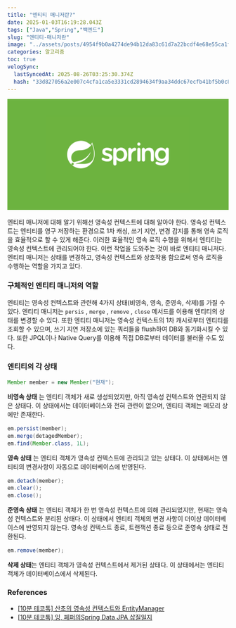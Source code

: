 ```yaml
---
title: "엔티티 매니저란?"
date: 2025-01-03T16:19:28.043Z
tags: ["Java","Spring","백엔드"]
slug: "엔티티-매니저란"
image: "../assets/posts/4954f9b0a4274de94b12da83c61d7a22bcdf4e68e55ca1ff268c04223647afe8.png"
categories: 알고리즘
toc: true
velogSync:
  lastSyncedAt: 2025-08-26T03:25:30.374Z
  hash: "33d827056a2e007c4cfa1ca5e3331cd2894634f9aa34ddc67ecfb41bf5b0c867"
---
```


![](/assets/posts/4954f9b0a4274de94b12da83c61d7a22bcdf4e68e55ca1ff268c04223647afe8.png)

엔티티 매니저에 대해 알기 위해선 영속성 컨텍스트에 대해 알아야 한다. 영속성 컨텍스트는 엔티티를 영구 저장하는 환경으로 1차 캐싱, 쓰기 지연, 변경 감지를 통해 영속 로직을 효율적으로 할 수 있게 해준다. 이러한 효율적인 영속 로직 수행을 위해서 엔티티는 영속성 컨텍스트에 관리되어야 한다. 이런 작업을 도와주는 것이 바로 엔티티 매니저다. 엔티티 매니저는 상태를 변경하고, 영속성 컨텍스트와 상호작용 함으로써 영속 로직을 수행하는 역할을 가지고 있다.

### 구체적인 엔티티 매니저의 역할

엔티티는 영속성 컨텍스트와 관련해 4가지 상태(비영속, 영속, 준영속, 삭제)를 가질 수 있다. 엔티티 매니저는 `persis` , `merge` , `remove` , `close` 메서드를 이용해 엔티티의 상태를 변경할 수 있다. 또한 엔티티 매니저는 영속성 컨텍스트의 1차 캐시로부터 엔티티를 조회할 수 있으며, 쓰기 지연 저장소에 있는 쿼리들을 flush하여 DB와 동기화시킬 수 있다. 또한 JPQL이나 Native Query를 이용해 직접 DB로부터 데이터를 불러올 수도 있다.

### 엔티티의 각 상태
```java
Member member = new Member("현재");
```
**비영속 상태** 는 엔티티 객체가 새로 생성되었지만, 아직 영속성 컨텍스트와 연관되지 않은 상태다. 이 상태에서는 데이터베이스와 전혀 관련이 없으며, 엔티티 객체는 메모리 상에만 존재한다.
<br>

```java
em.persist(member);
em.merge(detagedMember);
em.find(Member.class, 1L);
```
**영속 상태** 는 엔티티 객체가 영속성 컨텍스트에 관리되고 있는 상태다. 이 상태에서는 엔티티의 변경사항이 자동으로 데이터베이스에 반영된다.
<br>

```java
em.detach(member);
em.clear();
em.close();
```
**준영속 상태** 는 엔티티 객체가 한 번 영속성 컨텍스트에 의해 관리되었지만, 현재는 영속성 컨텍스트와 분리된 상태다. 이 상태에서 엔티티 객체의 변경 사항이 더이상 데이터베이스에 반영되지 않는다. 영속성 컨텍스트 종료, 트랜잭션 종료 등으로 준영속 상태로 전환된다.
<br>

```java
em.remove(member);
```
**삭제 상태**는 엔티티 객체가 영속성 컨텍스트에서 제거된 상태다. 이 상태에서는 엔티티 객체가 데이터베이스에서 삭제된다.

### References
- [[10분 테코톡] 산초의 영속성 컨텍스트와 EntityManager](https://www.youtube.com/watch?v=c4rDrirE7Bc)
- [[10분 테코톡] 잉, 페퍼의Spring Data JPA 삽질일지](https://youtu.be/kJexMyaeHDs?si=QherUvedvbJJ5DjF)